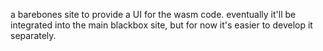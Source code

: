 a barebones site to provide a UI for the wasm code. eventually it'll be integrated into the main blackbox site, but for now it's easier to develop it separately.